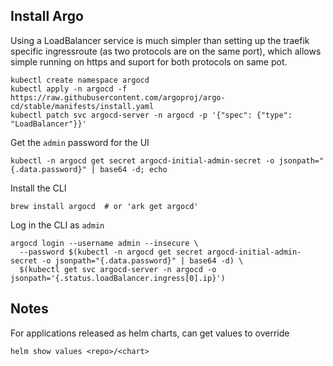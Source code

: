 ## Install Argo

Using a LoadBalancer service is much simpler than setting up the traefik specific ingressroute (as two protocols are on the same port), which allows simple running on https and suport for both protocols on same pot.

```
kubectl create namespace argocd
kubectl apply -n argocd -f https://raw.githubusercontent.com/argoproj/argo-cd/stable/manifests/install.yaml
kubectl patch svc argocd-server -n argocd -p '{"spec": {"type": "LoadBalancer"}}'
```

Get the `admin` password for the UI

```
kubectl -n argocd get secret argocd-initial-admin-secret -o jsonpath="{.data.password}" | base64 -d; echo
```

Install the CLI

```
brew install argocd  # or 'ark get argocd'
```

Log in the CLI as `admin`

```
argocd login --username admin --insecure \
  --password $(kubectl -n argocd get secret argocd-initial-admin-secret -o jsonpath="{.data.password}" | base64 -d) \
  $(kubectl get svc argocd-server -n argocd -o jsonpath='{.status.loadBalancer.ingress[0].ip}')
```

## Notes

For applications released as helm charts, can get values to override

```
helm show values <repo>/<chart>
```
